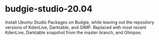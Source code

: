 # budgie-studio-20.04
Install Ubuntu Studio Packages on Budgie, while leaving out the repository versions of KdenLive, Darktable, and GIMP. Replaced with most recent KdenLive, Darktable snapshot from the master branch, and Glimpse.
